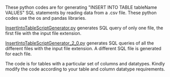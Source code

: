 These python codes are for generating "INSERT INTO TABLE tableName VALUES" SQL statements by reading data from a .csv file. These python codes use the os and pandas libraries.

[InsertIntoTableScriptGenerator.py](https://github.com/NiladriMallik/Insert-into-table-query-generator/blob/main/InsertIntoTableScriptGenerator.py) generates SQL query of only one file, the first file with the input file extension.

[InsertIntoTableScriptGenerator_2_0.py](https://github.com/NiladriMallik/Insert-into-table-query-generator/blob/main/InsertIntoTableScriptGenerator_2_0.py) generates SQL queries of all the different files with the input file extension. A different SQL file is generated for each file.

The code is for tables with a particular set of columns and datatypes. Kindly modify the code according to your table and column datatype requirements.
